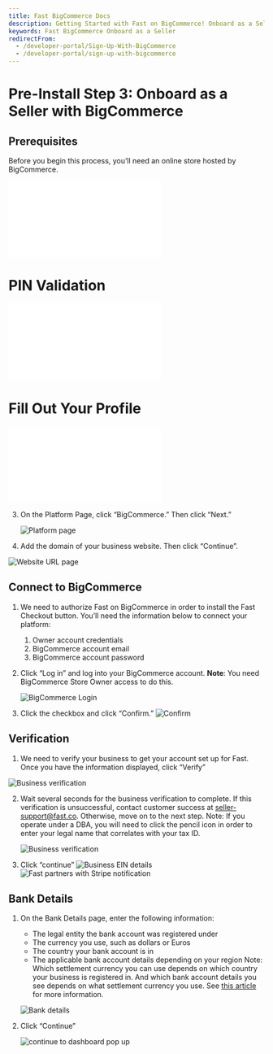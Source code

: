 ```yaml
---
title: Fast BigCommerce Docs
description: Getting Started with Fast on BigCommerce! Onboard as a Seller
keywords: Fast BigCommerce Onboard as a Seller
redirectFrom:
  - /developer-portal/Sign-Up-With-BigCommerce
  - /developer-portal/sign-up-with-bigcommerce
---
```


# Pre-Install Step 3: Onboard as a Seller with BigCommerce

## Prerequisites

Before you begin this process, you’ll need an online store hosted by BigCommerce.

<embed src="/reusables/for-developers/_platform_all_sign_up_as_a_seller_banner_sandbox_and_contact_support.md" />

# PIN Validation

<embed src="/reusables/for-developers/_platform_all_sign_up_as_a_seller_pin_validation.md" />

# Fill Out Your Profile

<embed src="/reusables/for-developers/_platform_all_sign_up_as_a_seller_fill_out_your_profile.md" />

3. On the Platform Page, click “BigCommerce.” Then click “Next.”

   ![Platform page](images/bcwc03.png)
   
4. Add the domain of your business website. Then click “Continue”.

  ![Website URL page](images/bcwc04.png)
  
## Connect to BigCommerce

1. We need to authorize Fast on BigCommerce in order to install the Fast Checkout button. You’ll need the information below to connect your platform:
    1. Owner account credentials 
    2. BigCommerce account email
    3. BigCommerce account password

2. Click “Log in” and log into your BigCommerce account.
   **Note**: You need BigCommerce Store Owner access to do this.

   ![BigCommerce Login](images/big22.png)

3. Click the checkbox and click “Confirm.”
   ![Confirm](images/big3.png)

## Verification
1.  We need to verify your business to get your account set up for Fast. Once you have the information displayed, click “Verify”

   ![Business verification](images/bcwc-verifybusiness.png)

2. Wait several seconds for the business verification to complete. If this verification is unsuccessful, contact customer success at seller-support@fast.co. Otherwise, move on to the next step. Note: If you operate under a DBA, you will need to click the pencil icon in order to enter your legal name that correlates with your tax ID. 

   ![Business verification](images/both6.png)

3. Click “continue”
   ![Business EIN details](images/both7.png)
   ![Fast partners with Stripe notification](images/both8.png)

## Bank Details
1. On the Bank Details page, enter the following information:
    - The legal entity the bank account was registered under
    - The currency you use, such as dollars or Euros
    - The country your bank account is in
    - The applicable bank account details depending on your region Note: Which settlement currency you can use depends on which country your business is registered in. And which bank account details you see depends on what settlement currency you use. See [this article](https://stripe.com/docs/connect/bank-debit-card-payouts#supported-settlement) for more information.
    
     ![Bank details](images/bcwc08.png)

2. Click “Continue”

    ![continue to dashboard pop up](images/bcwc09.png)
